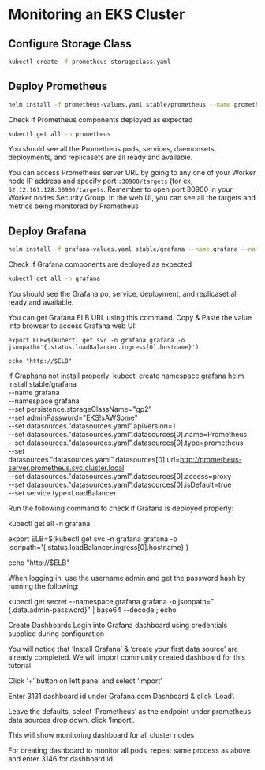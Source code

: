 # Monitoring an EKS Cluster

## Configure Storage Class

```sh
kubectl create -f prometheus-storageclass.yaml
```

## Deploy Prometheus

```sh
helm install -f prometheus-values.yaml stable/prometheus --name prometheus --namespace prometheus
```

Check if Prometheus components deployed as expected

```sh
kubectl get all -n prometheus
```

You should see all the Prometheus pods, services, daemonsets, deployments, and replicasets are all ready and available.

You can access Prometheus server URL by going to any one of your Worker node IP address and specify port `:30900/targets` (for ex, `52.12.161.128:30900/targets`. Remember to open port 30900 in your Worker nodes Security Group. In the web UI, you can see all the targets and metrics being monitored by Prometheus

## Deploy Grafana

```sh
helm install -f grafana-values.yaml stable/grafana --name grafana --namespace grafana
```

Check if Grafana components are deployed as expected

```sh
kubectl get all -n grafana
```

You should see the Grafana po, service, deployment, and replicaset all ready and available.

You can get Grafana ELB URL using this command. Copy & Paste the value into browser to access Grafana web UI:

```
export ELB=$(kubectl get svc -n grafana grafana -o jsonpath='{.status.loadBalancer.ingress[0].hostname}')

echo "http://$ELB"
```

If Graphana not install properly:
kubectl create namespace grafana
helm install stable/grafana \
    --name grafana \
    --namespace grafana \
    --set persistence.storageClassName="gp2" \
    --set adminPassword="EKS!sAWSome" \
    --set datasources."datasources\.yaml".apiVersion=1 \
    --set datasources."datasources\.yaml".datasources[0].name=Prometheus \
    --set datasources."datasources\.yaml".datasources[0].type=prometheus \
    --set datasources."datasources\.yaml".datasources[0].url=http://prometheus-server.prometheus.svc.cluster.local \
    --set datasources."datasources\.yaml".datasources[0].access=proxy \
    --set datasources."datasources\.yaml".datasources[0].isDefault=true \
    --set service.type=LoadBalancer

Run the following command to check if Grafana is deployed properly:

kubectl get all -n grafana


export ELB=$(kubectl get svc -n grafana grafana -o jsonpath='{.status.loadBalancer.ingress[0].hostname}')

echo "http://$ELB"


When logging in, use the username admin and get the password hash by running the following:

kubectl get secret --namespace grafana grafana -o jsonpath="{.data.admin-password}" | base64 --decode ; echo

Create Dashboards
Login into Grafana dashboard using credentials supplied during configuration

You will notice that ‘Install Grafana’ & ‘create your first data source’ are already completed. We will import community created dashboard for this tutorial

Click ‘+’ button on left panel and select ‘Import’

Enter 3131 dashboard id under Grafana.com Dashboard & click ‘Load’.

Leave the defaults, select ‘Prometheus’ as the endpoint under prometheus data sources drop down, click ‘Import’.

This will show monitoring dashboard for all cluster nodes

For creating dashboard to monitor all pods, repeat same process as above and enter 3146 for dashboard id
